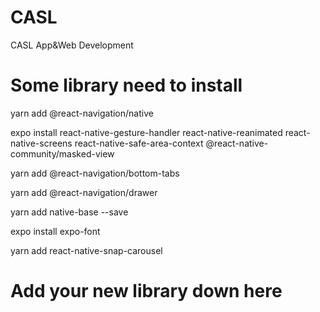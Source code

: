 # CASL
CASL App&amp;Web Development

# Some library need to install
yarn add @react-navigation/native

expo install react-native-gesture-handler react-native-reanimated react-native-screens react-native-safe-area-context @react-native-community/masked-view

yarn add @react-navigation/bottom-tabs

yarn add @react-navigation/drawer

yarn add native-base --save

expo install expo-font

yarn add react-native-snap-carousel

# Add your new library down here
